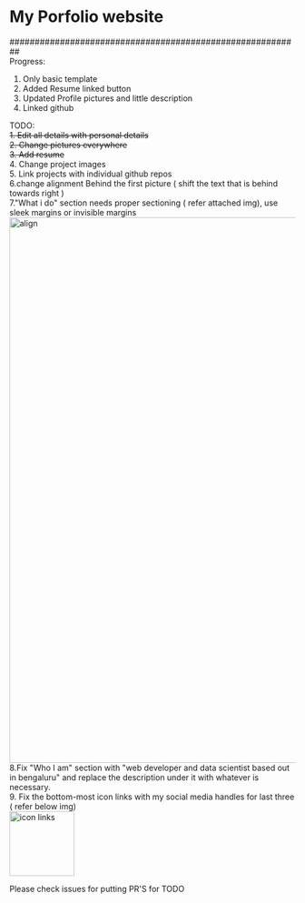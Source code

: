 # My Porfolio website


########################################################## <br>
Progress:
1. Only basic template
2. Added Resume linked button
3. Updated Profile pictures and little description
4. Linked github

TODO:<br>
  ~~1. Edit all details with personal details~~<br>
  ~~2. Change pictures everywhere~~<br>
  ~~3. Add resume~~ <br>
  4. Change project images<br>
  5. Link projects with individual github repos <br>
  6.change alignment Behind the first picture ( shift the text that is behind towards right )<br>
  7."What i do" section needs proper sectioning ( refer attached img), use sleek margins or invisible margins<br>
  <img width="960" alt="align" src="https://user-images.githubusercontent.com/56666788/96259822-c4445880-0fdb-11eb-8905-d75ae0bf327f.png"><br>
  8.Fix "Who I am" section with "web developer and data scientist based out in bengaluru" and replace the description under it with whatever is necessary.<br>
  9. Fix the bottom-most icon links with my social media handles for last three ( refer below img)<br>
  <img width="114" alt="icon links" src="https://user-images.githubusercontent.com/56666788/96260227-619f8c80-0fdc-11eb-8772-3495e195e8d1.png"><br>

Please check issues for putting PR'S for TODO

